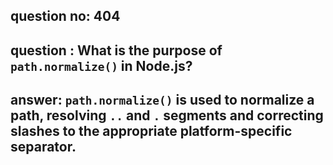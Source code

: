 
      
## question no: 404

## question : What is the purpose of `path.normalize()` in Node.js?

## answer: `path.normalize()` is used to normalize a path, resolving `..` and `.` segments and correcting slashes to the appropriate platform-specific separator.
      